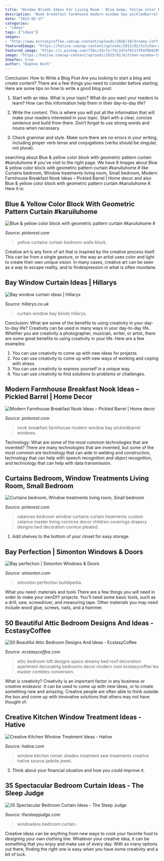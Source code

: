 ```yaml
---
title: "Window Blinds Ideas For Living Room : Blue &amp; Yellow Color Block With Geometric Pattern Curtain #karuiluhome #"
description: "Nook breakfast farmhouse modern window bay pickledbarrel windows"
date: "2023-02-17"
categories:
- "ideas"
tags: ["ideas"]
images:
- "http://www.ecstasycoffee.com/wp-content/uploads/2016/10/dreamy-loft-room.jpg"
featuredImage: "https://hative.com/wp-content/uploads/2015/02/kitchen-window-treatments/3-kitchen-window-treatments.jpg"
featured_image: "https://i.pinimg.com/736x/2d/fe/f9/2dfef9113f64f094205b261ee0956ee4.jpg"
image: "https://hative.com/wp-content/uploads/2015/02/kitchen-window-treatments/3-kitchen-window-treatments.jpg"
ShowToc: true
author: "Daphne Koch"
---
```



Conclusion: How to Write a Blog Post
Are you looking to start a blog and create content? There are a few things you need to consider before starting. Here are some tips on how to write a good blog post:
1. Start with an idea. What is your topic? What do you want your readers to learn? How can this information help them in their day-to-day life?

2. Write the content. This is where you will put all the information that will make your readers interested in your topic. Start with a clear, concise sentence and build from there. Don’t forget to use strong words and nouns when necessary.

3. Check grammar and style. Make sure there are no errors in your writing, including proper verb tense and conjugations (verbs should be singular, not plural).

	

		
searching about Blue &amp; yellow color block with geometric pattern curtain #karuiluhome # you've visit to the right page. We have 8 Images about Blue &amp; yellow color block with geometric pattern curtain #karuiluhome # like Curtains bedroom, Window treatments living room, Small bedroom, Modern Farmhouse Breakfast Nook Ideas – Pickled Barrel | Home decor and also Blue &amp; yellow color block with geometric pattern curtain #karuiluhome #. Here it is:
		
    
## Blue &amp; Yellow Color Block With Geometric Pattern Curtain #karuiluhome #

<img loading=lazy src="https://i.pinimg.com/736x/24/d4/00/24d40009fa6337fd7a6d98ba81d16a10.jpg" onerror="this.onerror=null;this.src='https://tse3.mm.bing.net/th?id=OIP.E9QHKAMpalrG67aWNHEPyQHaLG&amp;pid=15.1';" alt="Blue &amp; yellow color block with geometric pattern curtain #karuiluhome #">

_Source: pinterest.com_

>yellow curtains curtain bedroom walls block. 

	

Creative art is any form of art that is inspired by the creative process itself. This can be from a single gesture, or the way an artist uses color and light to create their own unique vision. In many cases, creative art can be seen as a way to escape reality, and to findexpression in what is often mundane.

    
## Bay Window Curtain Ideas | Hillarys

<img loading=lazy src="https://static.hillarys.co.uk/asset/media/22522/curtain-blinds-match-portrait.jpg" onerror="this.onerror=null;this.src='https://tse1.mm.bing.net/th?id=OIP.1CuH1IuQuRZX83zHQJsh2wHaLH&amp;pid=15.1';" alt="Bay window curtain ideas | Hillarys">

_Source: hillarys.co.uk_

>curtain window bay blinds hillarys. 

	

Conclusion: What are some of the benefits to using creativity in your day-to-day life?
Creativity can be used in many ways in your day-to-day life. Whether you are creativity a photographer, musician, writer, or artist, there are some great benefits to using creativity in your life. Here are a few examples:
1. You can use creativity to come up with new ideas for projects.
2. You can use creativity to come up with new ways of working and coping with stress.
3. You can use creativity to express yourself in a unique way.
4. You can use creativity to find solutions to problems or challenges.

    
## Modern Farmhouse Breakfast Nook Ideas – Pickled Barrel | Home Decor

<img loading=lazy src="https://i.pinimg.com/736x/b1/48/44/b148447b83b3b60c7373d5b80d4ac48f.jpg" onerror="this.onerror=null;this.src='https://tse1.mm.bing.net/th?id=OIP.XbU3ERJWSN6r--sh7t8vVAHaKO&amp;pid=15.1';" alt="Modern Farmhouse Breakfast Nook Ideas – Pickled Barrel | Home decor">

_Source: pinterest.com_

>nook breakfast farmhouse modern window bay pickledbarrel windows. 

	

Technology: What are some of the most common technologies that are invented?
There are many technologies that are invented, but some of the most common are technology that can aide in welding and construction, technology that can help with speech recognition and object recognition, and technology that can help with data transmission.

    
## Curtains Bedroom, Window Treatments Living Room, Small Bedroom

<img loading=lazy src="https://i.pinimg.com/736x/2d/fe/f9/2dfef9113f64f094205b261ee0956ee4.jpg" onerror="this.onerror=null;this.src='https://tse1.mm.bing.net/th?id=OIP.hL3-ITfTgcArEfYziZmh9AHaLH&amp;pid=15.1';" alt="Curtains bedroom, Window treatments living room, Small bedroom">

_Source: pinterest.com_

>valances bedroom window curtains curtain treatments custom valance master living cornices decor children coverings drapery designs bed decoration cornice pleated. 

	

1. Add shelves to the bottom of your closet for easy storage.

    
## Bay Perfection | Simonton Windows &amp; Doors

<img loading=lazy src="https://www.simonton.com/wp-content/uploads/2015/08/Simonton-5500-Bay-Window-Dining-Room.jpg" onerror="this.onerror=null;this.src='https://tse3.mm.bing.net/th?id=OIP.z0JkNNuCSQVk7Alu7u-CegHaJ3&amp;pid=15.1';" alt="Bay perfection | Simonton Windows &amp; Doors">

_Source: simonton.com_

>simonton perfection buildipedia. 

	

What you need: materials and tools
There are a few things you will need in order to make your ownDIY projects. You'll need some basic tools, such as a drill, saw, screwdriver, and measuring tape. Other materials you may need include wood glue, screws, nails, and a hammer.

    
## 50 Beautiful Attic Bedroom Designs And Ideas - EcstasyCoffee

<img loading=lazy src="http://www.ecstasycoffee.com/wp-content/uploads/2016/10/dreamy-loft-room.jpg" onerror="this.onerror=null;this.src='https://tse2.mm.bing.net/th?id=OIP.6qK1fGUOKj_YsZ61ed-RZQHaLI&amp;pid=15.1';" alt="50 Beautiful Attic Bedroom Designs And Ideas - EcstasyCoffee">

_Source: ecstasycoffee.com_

>attic bedroom loft designs space dreamy bed roof decoration apartment decorating bedrooms decor modern cool ecstasycoffee les master combles conversion. 

	

What is creativity?
Creativity is an important factor in any business or creative endeavor. It can be used to come up with new ideas, or to create something new and amazing. Creative people are often able to think outside the box and come up with innovative solutions that others may not have thought of.

    
## Creative Kitchen Window Treatment Ideas - Hative

<img loading=lazy src="https://hative.com/wp-content/uploads/2015/02/kitchen-window-treatments/3-kitchen-window-treatments.jpg" onerror="this.onerror=null;this.src='https://tse4.mm.bing.net/th?id=OIP.ePBROA5hM2_Ga_lzRHwXaAHaNK&amp;pid=15.1';" alt="Creative Kitchen Window Treatment Ideas - Hative">

_Source: hative.com_

>window kitchen roman shades treatment sew treatments creative hative source jadeite jewel. 

	

2. Think about your financial situation and how you could improve it.

    
## 35 Spectacular Bedroom Curtain Ideas - The Sleep Judge

<img loading=lazy src="https://www.thesleepjudge.com/wp-content/uploads/2017/08/Windowless.jpg" onerror="this.onerror=null;this.src='https://tse1.mm.bing.net/th?id=OIP.ty0t1gygHwpGg0kguIgDLAHaLH&amp;pid=15.1';" alt="35 Spectacular Bedroom Curtain Ideas - The Sleep Judge">

_Source: thesleepjudge.com_

>windowless bedroom curtain. 

	

Creative ideas can be anything from new ways to cook your favorite food to designing your own clothing line. Whatever your creative idea, it can be something that you enjoy and make use of every day. With so many options out there, finding the right one is easy when you have some creativity and a bit of luck.

